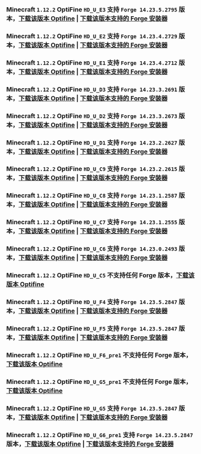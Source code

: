 ### Minecraft `1.12.2` OptiFine `HD_U_E3` 支持 `Forge 14.23.5.2795` 版本，[下载该版本 Optifine](https://optifine.cn/download/OptiFine_1.12.2_HD_U_E3.jar) | [下载该版本支持的 Forge 安装器](https://maven.minecraftforge.net/net/minecraftforge/forge/1.12.2-14.23.5.2795/forge-1.12.2-14.23.5.2795-installer.jar)



### Minecraft `1.12.2` OptiFine `HD_U_E2` 支持 `Forge 14.23.4.2729` 版本，[下载该版本 Optifine](https://optifine.cn/download/OptiFine_1.12.2_HD_U_E2.jar) | [下载该版本支持的 Forge 安装器](https://maven.minecraftforge.net/net/minecraftforge/forge/1.12.2-14.23.4.2729/forge-1.12.2-14.23.4.2729-installer.jar)



### Minecraft `1.12.2` OptiFine `HD_U_E1` 支持 `Forge 14.23.4.2712` 版本，[下载该版本 Optifine](https://optifine.cn/download/OptiFine_1.12.2_HD_U_E1.jar) | [下载该版本支持的 Forge 安装器](https://maven.minecraftforge.net/net/minecraftforge/forge/1.12.2-14.23.4.2712/forge-1.12.2-14.23.4.2712-installer.jar)



### Minecraft `1.12.2` OptiFine `HD_U_D3` 支持 `Forge 14.23.3.2691` 版本，[下载该版本 Optifine](https://optifine.cn/download/OptiFine_1.12.2_HD_U_D3.jar) | [下载该版本支持的 Forge 安装器](https://maven.minecraftforge.net/net/minecraftforge/forge/1.12.2-14.23.3.2691/forge-1.12.2-14.23.3.2691-installer.jar)



### Minecraft `1.12.2` OptiFine `HD_U_D2` 支持 `Forge 14.23.3.2673` 版本，[下载该版本 Optifine](https://optifine.cn/download/OptiFine_1.12.2_HD_U_D2.jar) | [下载该版本支持的 Forge 安装器](https://maven.minecraftforge.net/net/minecraftforge/forge/1.12.2-14.23.3.2673/forge-1.12.2-14.23.3.2673-installer.jar)



### Minecraft `1.12.2` OptiFine `HD_U_D1` 支持 `Forge 14.23.2.2627` 版本，[下载该版本 Optifine](https://optifine.cn/download/OptiFine_1.12.2_HD_U_D1.jar) | [下载该版本支持的 Forge 安装器](https://maven.minecraftforge.net/net/minecraftforge/forge/1.12.2-14.23.2.2627/forge-1.12.2-14.23.2.2627-installer.jar)



### Minecraft `1.12.2` OptiFine `HD_U_C9` 支持 `Forge 14.23.2.2615` 版本，[下载该版本 Optifine](https://optifine.cn/download/OptiFine_1.12.2_HD_U_C9.jar) | [下载该版本支持的 Forge 安装器](https://maven.minecraftforge.net/net/minecraftforge/forge/1.12.2-14.23.2.2615/forge-1.12.2-14.23.2.2615-installer.jar)



### Minecraft `1.12.2` OptiFine `HD_U_C8` 支持 `Forge 14.23.1.2587` 版本，[下载该版本 Optifine](https://optifine.cn/download/OptiFine_1.12.2_HD_U_C8.jar) | [下载该版本支持的 Forge 安装器](https://maven.minecraftforge.net/net/minecraftforge/forge/1.12.2-14.23.1.2587/forge-1.12.2-14.23.1.2587-installer.jar)



### Minecraft `1.12.2` OptiFine `HD_U_C7` 支持 `Forge 14.23.1.2555` 版本，[下载该版本 Optifine](https://optifine.cn/download/OptiFine_1.12.2_HD_U_C7.jar) | [下载该版本支持的 Forge 安装器](https://maven.minecraftforge.net/net/minecraftforge/forge/1.12.2-14.23.1.2555/forge-1.12.2-14.23.1.2555-installer.jar)



### Minecraft `1.12.2` OptiFine `HD_U_C6` 支持 `Forge 14.23.0.2493` 版本，[下载该版本 Optifine](https://optifine.cn/download/OptiFine_1.12.2_HD_U_C6.jar) | [下载该版本支持的 Forge 安装器](https://maven.minecraftforge.net/net/minecraftforge/forge/1.12.2-14.23.0.2493/forge-1.12.2-14.23.0.2493-installer.jar)



### Minecraft `1.12.2` OptiFine `HD_U_C5` 不支持**任何** Forge 版本，[下载该版本 Optifine](https://optifine.cn/download/OptiFine_1.12.2_HD_U_C5.jar)



### Minecraft `1.12.2` OptiFine `HD_U_F4` 支持 `Forge 14.23.5.2847` 版本，[下载该版本 Optifine](https://optifine.cn/download/OptiFine_1.12.2_HD_U_F4.jar) | [下载该版本支持的 Forge 安装器](https://maven.minecraftforge.net/net/minecraftforge/forge/1.12.2-14.23.5.2847/forge-1.12.2-14.23.5.2847-installer.jar)



### Minecraft `1.12.2` OptiFine `HD_U_F5` 支持 `Forge 14.23.5.2847` 版本，[下载该版本 Optifine](https://optifine.cn/download/OptiFine_1.12.2_HD_U_F5.jar) | [下载该版本支持的 Forge 安装器](https://maven.minecraftforge.net/net/minecraftforge/forge/1.12.2-14.23.5.2847/forge-1.12.2-14.23.5.2847-installer.jar)



### Minecraft `1.12.2` OptiFine `HD_U_F6_pre1` 不支持**任何** Forge 版本，[下载该版本 Optifine](https://optifine.cn/download/preview_OptiFine_1.12.2_HD_U_F6_pre1.jar)



### Minecraft `1.12.2` OptiFine `HD_U_G5_pre1` 不支持**任何** Forge 版本，[下载该版本 Optifine](https://optifine.cn/download/preview_OptiFine_1.12.2_HD_U_G5_pre1.jar)



### Minecraft `1.12.2` OptiFine `HD_U_G5` 支持 `Forge 14.23.5.2847` 版本，[下载该版本 Optifine](https://optifine.cn/download/OptiFine_1.12.2_HD_U_G5.jar) | [下载该版本支持的 Forge 安装器](https://maven.minecraftforge.net/net/minecraftforge/forge/1.12.2-14.23.5.2847/forge-1.12.2-14.23.5.2847-installer.jar)



### Minecraft `1.12.2` OptiFine `HD_U_G6_pre1` 支持 `Forge 14.23.5.2847` 版本，[下载该版本 Optifine](https://optifine.cn/download/preview_OptiFine_1.12.2_HD_U_G6_pre1.jar) | [下载该版本支持的 Forge 安装器](https://maven.minecraftforge.net/net/minecraftforge/forge/1.12.2-14.23.5.2847/forge-1.12.2-14.23.5.2847-installer.jar)



